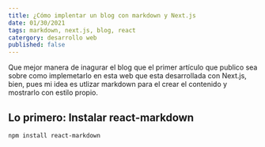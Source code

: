 ```yaml
---
title: ¿Cómo implentar un blog con markdown y Next.js
date: 01/30/2021
tags: markdown, next.js, blog, react
catergory: desarrollo web
published: false
---
```


Que mejor manera de inagurar el blog que el primer artículo que publico sea sobre como implemetarlo en esta web que esta desarrollada con Next.js, bien, pues mi idea es utlizar markdown para el crear el contenido y mostrarlo con estilo propio.

## Lo primero: Instalar react-markdown

```bash
npm install react-markdown
```

